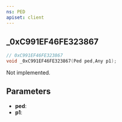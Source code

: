 ```yaml
---
ns: PED
apiset: client
---
```

## _0xC991EF46FE323867

```c
// 0xC991EF46FE323867
void _0xC991EF46FE323867(Ped ped,Any p1);
```

Not implemented.

## Parameters
* **ped**:
* **p1**:



